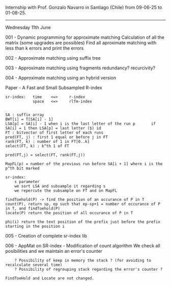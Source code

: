 Internship with Prof. Gonzalo Navarro in Santiago (Chile) from 09-06-25 to 01-08-25.

------
Wednesday 11th June

001 - Dynamic programming for approximate matching
    Calculation of all the matrix (some upgrades are possibles)
    Find all aproximate matching with less than k errors and print the errors

002 - Approximate matching using suffix tree

003 - Approximate matching using fragments
    redundancy?
    recurcivity?

004 - Approximate matching using an hybrid version




Paper - A Fast and Small Subsampled R-index

    sr-index:   time    <=>     r-index
                space   <=>     rlfm-index


    SA : suffix array
    BWT[i] = T[SA[i] - 1]
    LSA[p] = SA[i] - 1 when i is the last letter of the run p       if SA[i] = 1 then LSA[p] = last letter ($) id
    FT : bitvector of first letter of each runs
    pred(FT, j) : first 1 equal or before j in FT
    rank(FT, k) : number of 1 in FT[0..k]   
    select(FT, k) : k^th 1 of FT

    pred(FT,j) = select(FT, rank(FT,j))

    MapFL(p) = number of the previous run before SA[i + 1] where i is the p^th bit marked

    sr-index:
        s parameter
        we sort LSA and subsample it regarding s
        we repercute the subsample on FT and on MapFL

	findToehold(P) -> find the position of an occurance of P in T
	count(P), return sp, ep such that ep-sp+1 = number of occurance of P in T, and findToehold(P)
	locate(P) return the position of all occurance of P in T
	
	phi(i) return the text position of the prefix just before the prefix starting in the position i	
	
005 - Creation of complete sr-index lib

006 - AppMat on SR-index
    - Modification of count algorithm
        We check all posibilities and we maintain an error's counter
        
        ? Possibility of keep in memory the stack ? (for avoiding to recalculate several time)
        ? Possibility of regrouping stack regarding the error's counter ?

    FindToeHold and Locate are not changed.